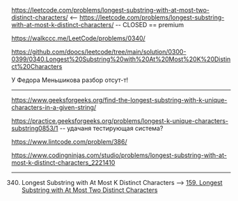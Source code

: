 https://leetcode.com/problems/longest-substring-with-at-most-two-distinct-characters/ <-- https://leetcode.com/problems/longest-substring-with-at-most-k-distinct-characters/ -- CLOSED == premium

https://walkccc.me/LeetCode/problems/0340/

https://github.com/doocs/leetcode/tree/main/solution/0300-0399/0340.Longest%20Substring%20with%20At%20Most%20K%20Distinct%20Characters

У Федора Меньшикова разбор отсут-т!
________

https://www.geeksforgeeks.org/find-the-longest-substring-with-k-unique-characters-in-a-given-string/

https://practice.geeksforgeeks.org/problems/longest-k-unique-characters-substring0853/1 -- удачаня тестирующая система?

https://www.lintcode.com/problem/386/

https://www.codingninjas.com/studio/problems/longest-substring-with-at-most-k-distinct-characters_2221410
________

340. Longest Substring with At Most K Distinct Characters --> [159. Longest Substring with At Most Two Distinct Characters](https://github.com/SkosMartren/leetcode_com/tree/main/159.%20Longest%20Substring%20with%20At%20Most%20Two%20Distinct%20Characters)
